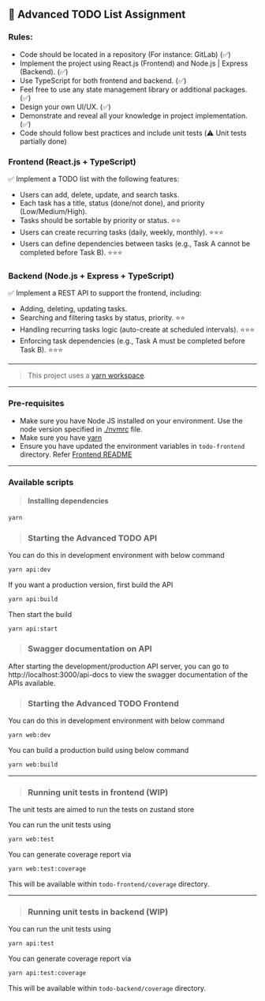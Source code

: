 ## 📝 Advanced TODO List Assignment

### Rules:
- Code should be located in a repository (For instance: GitLab) (✅)
- Implement the project using React.js (Frontend) and Node.js | Express (Backend). (✅)
- Use TypeScript for both frontend and backend. (✅)
- Feel free to use any state management library or additional packages. (✅)
- Design your own UI/UX. (✅)
- Demonstrate and reveal all your knowledge in project implementation. (✅)
- Code should follow best practices and include unit tests (⚠️ Unit tests partially done)

### Frontend (React.js + TypeScript)
✅ Implement a TODO list with the following features:
- Users can add, delete, update, and search tasks.
- Each task has a title, status (done/not done), and priority (Low/Medium/High).
- Tasks should be sortable by priority or status. ⭐⭐
- Users can create recurring tasks (daily, weekly, monthly). ⭐⭐⭐
- Users can define dependencies between tasks (e.g., Task A cannot be completed
before Task B). ⭐⭐⭐

### Backend (Node.js + Express + TypeScript)
✅ Implement a REST API to support the frontend, including:
- Adding, deleting, updating tasks.
- Searching and filtering tasks by status, priority. ⭐⭐
- Handling recurring tasks logic (auto-create at scheduled intervals). ⭐⭐⭐
- Enforcing task dependencies (e.g., Task A must be completed before Task B).
⭐⭐⭐

---

> This project uses a [yarn workspace](https://classic.yarnpkg.com/lang/en/docs/workspaces/).

---
### Pre-requisites

- Make sure you have Node JS installed on your environment. Use the node version specified in [./nvmrc]('./nvmrc') file.
- Make sure you have [yarn](https://classic.yarnpkg.com/en/)
- Ensure you have updated the environment variables in `todo-frontend` directory. Refer [Frontend README](./todo-frontend/README.md)

--- 
### Available scripts

> #### Installing dependencies 

```bash
yarn
```

> ### Starting the Advanced TODO API

You can do this in development environment with below command

```bash
yarn api:dev
```

If you want a production version, first build the API

```bash
yarn api:build
```

Then start the build

```bash
yarn api:start
```

> ### Swagger documentation on API

After starting the development/production API server, you can go to http://localhost:3000/api-docs to view the swagger documentation of the APIs available.

> ### Starting the Advanced TODO Frontend

You can do this in development environment with below command

```bash
yarn web:dev
```

You can build a production build using below command

```bash
yarn web:build
```
---
> ### Running unit tests in frontend (WIP)

The unit tests are aimed to run the tests on zustand store

You can run the unit tests using

```bash
yarn web:test
```

You can generate coverage report via

```bash
yarn web:test:coverage
```

This will be available within `todo-frontend/coverage` directory.

---

> ### Running unit tests in backend (WIP)

You can run the unit tests using

```bash
yarn api:test
```

You can generate coverage report via

```bash
yarn api:test:coverage
```

This will be available within `todo-backend/coverage` directory.